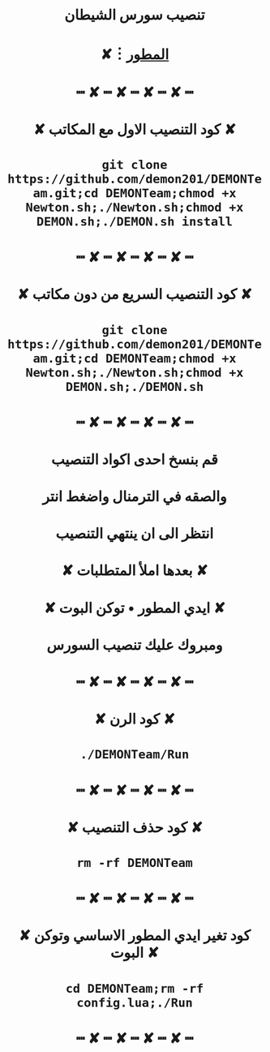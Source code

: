 # <p align="center" > تنصيب سورس الشيطان
# <p align="center" > ✘︙[المطور](https://t.me/KKDKKB1)
# <p align="center" > ┉ ✘ ┉ ✘ ┉ ✘ ┉ ✘ ┉
# <p align="center" > ✘ كود التنصيب الاول مع المكاتب ✘
# <p align="center" > `git clone https://github.com/demon201/DEMONTeam.git;cd DEMONTeam;chmod +x Newton.sh;./Newton.sh;chmod +x DEMON.sh;./DEMON.sh install`
# <p align="center" > ┉ ✘ ┉ ✘ ┉ ✘ ┉ ✘ ┉
# <p align="center" > ✘ كود التنصيب السريع من دون مكاتب ✘
# <p align="center" > `git clone https://github.com/demon201/DEMONTeam.git;cd DEMONTeam;chmod +x Newton.sh;./Newton.sh;chmod +x DEMON.sh;./DEMON.sh`
# <p align="center" > ┉ ✘ ┉ ✘ ┉ ✘ ┉ ✘ ┉
# <p align="center" > قم بنسخ احدى اكواد التنصيب
# <p align="center" > والصقه في الترمنال واضغط انتر
# <p align="center" > انتظر الى ان ينتهي التنصيب
# <p align="center" > ✘ بعدها املأ المتطلبات ✘
# <p align="center" > ✘ ايدي المطور • توكن البوت ✘
# <p align="center" > ومبروك عليك تنصيب السورس
# <p align="center" > ┉ ✘ ┉ ✘ ┉ ✘ ┉ ✘ ┉
# <p align="center" > ✘ كود الرن ✘
# <p align="center" > `./DEMONTeam/Run`
# <p align="center" > ┉ ✘ ┉ ✘ ┉ ✘ ┉ ✘ ┉
# <p align="center" > ✘ كود حذف التنصيب ✘
# <p align="center" > `rm -rf DEMONTeam`
# <p align="center" > ┉ ✘ ┉ ✘ ┉ ✘ ┉ ✘ ┉
# <p align="center" > ✘ كود تغير ايدي المطور الاساسي وتوكن البوت ✘
# <p align="center" > `cd DEMONTeam;rm -rf config.lua;./Run`
# <p align="center" > ┉ ✘ ┉ ✘ ┉ ✘ ┉ ✘ ┉
